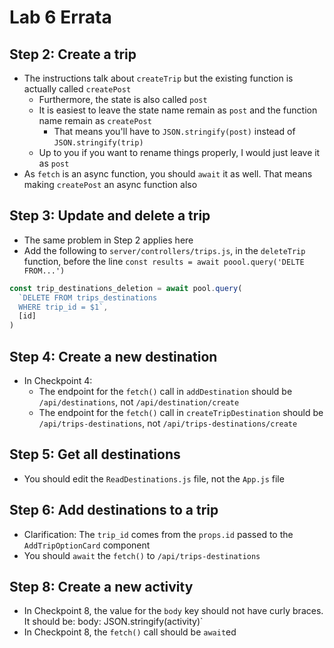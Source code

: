 # Lab 6 Errata

## Step 2: Create a trip

* The instructions talk about `createTrip` but the existing function is actually called `createPost`
  * Furthermore, the state is also called `post`
  * It is easiest to leave the state name remain as `post` and the function name remain as `createPost`
    * That means you'll have to `JSON.stringify(post)` instead of `JSON.stringify(trip)`
  * Up to you if you want to rename things properly, I would just leave it as `post`
* As `fetch` is an async function, you should `await` it as well. That means making `createPost` an async function also

## Step 3: Update and delete a trip

* The same problem in Step 2 applies here
* Add the following to `server/controllers/trips.js`, in the `deleteTrip` function, before the line `const results = await poool.query('DELTE FROM...')`

```js
const trip_destinations_deletion = await pool.query(
  `DELETE FROM trips_destinations
  WHERE trip_id = $1`,
  [id]
)
```

## Step 4: Create a new destination

* In Checkpoint 4:
  * The endpoint for the `fetch()` call in `addDestination` should be `/api/destinations`, not `/api/destination/create`
  * The endpoint for the `fetch()` call in `createTripDestination` should be `/api/trips-destinations`, not `/api/trips-destinations/create`

## Step 5: Get all destinations

* You should edit the `ReadDestinations.js` file, not the `App.js` file

## Step 6: Add destinations to a trip

* Clarification: The `trip_id` comes from the `props.id` passed to the `AddTripOptionCard` component
* You should `await` the `fetch()` to `/api/trips-destinations`

## Step 8: Create a new activity

* In Checkpoint 8, the value for the `body` key should not have curly braces. It should be: body: JSON.stringify(activity)`
* In Checkpoint 8, the `fetch()` call should be `await`ed